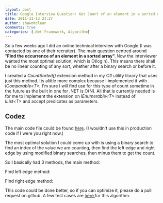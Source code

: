 ```yaml
---
layout: post
title: Google Interview Question: Get Count of an element in a sorted array
date: 2011-11-13 23:27
author: shawnmclean
comments: true
categories: [.Net Framework, Algorithm]
---
```

So a few weeks ago I did an online technical interview with Google (I was contacted by one of their recruiter). The main question centred around "<strong>Find the occurrence of an element in a sorted array". </strong>Now the interviewer wanted the most optimal solution, which is O(log n). This means there shall be no linear counting of any sort, whether after a binary search or before it.

I created a <em>CountSorted() </em>extension method in my C# utility library that uses just this method. Its alittle more complex because I implemented it with <em>IComparable&lt;T&gt;. </em>I'm sure I will find use for this type of count sometime in the future as the built in one for .NET is O(N). All that is currently needed is for me to implement the extension on <em>IEnumerable&lt;T&gt; </em>instead of <em>IList&lt;T&gt;</em> and accept predicates as parameters.
<h2>Codez</h2>
The main code file could be found <a href="https://github.com/Mixmasterxp/ShawnMclean-.Net-Utility-Library/blob/master/src/ShawnMclean.Utility/Collections/Count.cs">here</a>. (I wouldn't use this in production code if I were you right now.)

The most optimal solution I could come up with is using a binary search to find an index of the value we are counting, then find the left edge and right edge by using modified binary searches, then minus them to get the count.

So I basically had 3 methods, the main method:

<script type="text/javascript" src="https://gist.github.com/1362902.js?file=CountSorted.cs"></script>Find left edge method:<script type="text/javascript" src="https://gist.github.com/1362902.js?file=findLeftEdge.cs"></script>

Find right edge method:

<script src="https://gist.github.com/1362902.js?file=findRightEdge.cs"></script>

This code could be done better, so if you can optimize it, please do a pull request on github. A few test cases are <a href="https://github.com/Mixmasterxp/ShawnMclean-.Net-Utility-Library/blob/master/tests/ShawnMclean.Utility.Tests/Collections/SearchTest.cs">here </a>for this algorithm.
